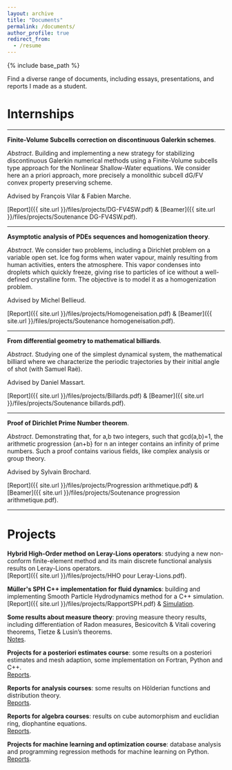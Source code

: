 ```yaml
---
layout: archive
title: "Documents"
permalink: /documents/
author_profile: true
redirect_from:
  - /resume
---
```


{% include base_path %}

Find a diverse range of documents, including essays, presentations, and reports I made as a student. 

Internships
======

***
<b> Finite-Volume Subcells correction on discontinuous Galerkin schemes</b>.

<i>Abstract</i>. Building and implementing a new strategy for stabilizing discontinuous Galerkin numerical methods using a Finite-Volume subcells type approach for the Nonlinear Shallow-Water equations. We consider here an a priori approach, more precisely a monolithic subcell dG/FV convex property preserving scheme. 

Advised by François Vilar & Fabien Marche.

[Report]({{ site.url }}/files/projects/DG-FV4SW.pdf) & [Beamer]({{ site.url }}/files/projects/Soutenance DG-FV4SW.pdf).

***

<b> Asymptotic analysis of PDEs sequences and homogenization theory</b>.

<i>Abstract</i>. We consider two problems, including a Dirichlet problem on a variable open set. Ice fog forms when water vapour, mainly resulting from human activities, enters the atmosphere. This vapor condenses into droplets which quickly freeze, giving rise to particles of ice without a well-defined crystalline form. The objective is to model it as a homogenization problem. 

Advised by Michel Bellieud.

[Report]({{ site.url }}/files/projects/Homogeneisation.pdf) & [Beamer]({{ site.url }}/files/projects/Soutenance homogeneisation.pdf).

***

<b> From differential geometry to mathematical billiards</b>.

<i>Abstract</i>. Studying one of the simplest dynamical system, the mathematical billiard where we characterize the periodic trajectories by their initial angle of shot (with Samuel Raë).

Advised by Daniel Massart.

[Report]({{ site.url }}/files/projects/Billards.pdf) & [Beamer]({{ site.url }}/files/projects/Soutenance billards.pdf).

***

<b> Proof of Dirichlet Prime Number theorem</b>.

<i>Abstract</i>. Demonstrating that, for a,b two integers, such that gcd(a,b)=1, the arithmetic progression {an+b} for n an integer contains an infinity of prime numbers. Such a proof contains various fields, like complex analysis or group theory. 

Advised by Sylvain Brochard.

[Report]({{ site.url }}/files/projects/Progression arithmetique.pdf) & [Beamer]({{ site.url }}/files/projects/Soutenance progression arithmetique.pdf).

***

Projects
======

<b>Hybrid High-Order method on Leray-Lions operators</b>: studying a new non-conform finite-element method and its main discrete functional analysis results on Leray-Lions operators.<br>
[Report]({{ site.url }}/files/projects/HHO pour Leray-Lions.pdf).

<b>Müller's SPH C++ implementation for fluid dynamics</b>: building and implementing Smooth Particle Hydrodynamics method for a C++ simulation.<br>[Report]({{ site.url }}/files/projects/RapportSPH.pdf) & [Simulation](https://drive.google.com/file/d/1cjR-ff4ITVlfS-i6fOHcgMsZEe19j2L_/view?usp=share_link).

<b>Some results about measure theory</b>: proving measure theory results, including differentiation of Radon measures, Besicovitch & Vitali covering theorems, Tietze & Lusin’s theorems.<br>[Notes](https://drive.google.com/drive/folders/13TeVJGtoIO5Xk9MxeGtBkZnzkxi8J9TG?usp=sharing).

<b>Projects for a posteriori estimates course</b>: some results on a posteriori estimates and mesh adaption, some implementation on Fortran, Python and C++.<br>[Reports](https://drive.google.com/drive/folders/1z1DtewZAjelfo_tHnjh6TZzA_A_a4aCj?usp=sharing).

<b>Reports for analysis courses</b>: some results on Hölderian functions and distribution theory.<br> [Reports](https://drive.google.com/drive/folders/1pF1-KXYOm8rfycXRVeirWSbSoufYTr0s?usp=sharing).

<b>Reports for algebra courses</b>: results on cube automorphism and euclidian ring, diophantine equations.<br> [Reports](https://drive.google.com/drive/folders/12k5KvgNMU8iEU9qYQoFYRyaJ8ebhsgBu?usp=sharing).

<b>Projects for machine learning and optimization course</b>: database analysis and programming regression methods for machine learning on Python.<br>[Reports](https://drive.google.com/drive/folders/1eqYNW_TL_0TBVxVPYGF3PJ686cYDTE3d?usp=sharing).






